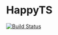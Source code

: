 # HappyTS

[![Build Status](https://travis-ci.org/Moskize91/happyts.svg?branch=master)](https://travis-ci.org/Moskize91/happyts)